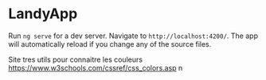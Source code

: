 # LandyApp

Run `ng serve` for a dev server. Navigate to `http://localhost:4200/`. The app will automatically reload if you change any of the source files.

Site tres utils pour connaitre les couleurs https://www.w3schools.com/cssref/css_colors.asp
n